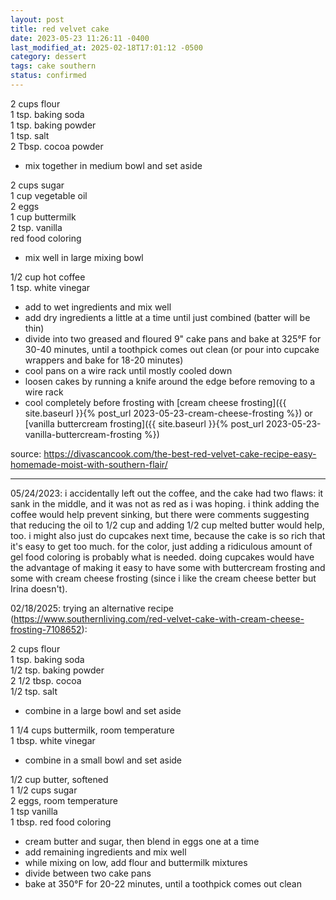 ```yaml
---
layout: post
title: red velvet cake
date: 2023-05-23 11:26:11 -0400
last_modified_at: 2025-02-18T17:01:12 -0500
category: dessert
tags: cake southern
status: confirmed
---
```


2 cups flour  
1 tsp. baking soda  
1 tsp. baking powder  
1 tsp. salt  
2 Tbsp. cocoa powder  
* mix together in medium bowl and set aside

2 cups sugar  
1 cup vegetable oil  
2 eggs  
1 cup buttermilk  
2 tsp. vanilla  
red food coloring  
* mix well in large mixing bowl

1/2 cup hot coffee  
1 tsp. white vinegar  
* add to wet ingredients and mix well
* add dry ingredients a little at a time until just combined (batter will be thin)
* divide into two greased and floured 9" cake pans and bake at 325°F for 30-40 minutes, until a
  toothpick comes out clean (or pour into cupcake wrappers and bake for 18-20 minutes)
* cool pans on a wire rack until mostly cooled down
* loosen cakes by running a knife around the edge before removing to a wire rack
* cool completely before frosting with 
[cream cheese frosting]({{ site.baseurl }}{% post_url 2023-05-23-cream-cheese-frosting %}) or
[vanilla buttercream frosting]({{ site.baseurl }}{% post_url 2023-05-23-vanilla-buttercream-frosting %})

source: <https://divascancook.com/the-best-red-velvet-cake-recipe-easy-homemade-moist-with-southern-flair/>

---

05/24/2023: i accidentally left out the coffee, and the cake had two flaws: it sank in the middle,
and it was not as red as i was hoping. i think adding the coffee would help prevent sinking, but
there were comments suggesting that reducing the oil to 1/2 cup and adding 1/2 cup melted butter
would help, too. i might also just do cupcakes next time, because the cake is so rich that it's
easy to get too much. for the color, just adding a ridiculous amount of gel food coloring is
probably what is needed. doing cupcakes would have the advantage of making it easy to have some
with buttercream frosting and some with cream cheese frosting (since i like the cream cheese better
but Irina doesn't).

02/18/2025: trying an alternative recipe (https://www.southernliving.com/red-velvet-cake-with-cream-cheese-frosting-7108652):

2 cups flour  
1 tsp. baking soda  
1/2 tsp. baking powder  
2 1/2 tbsp. cocoa  
1/2 tsp. salt  
* combine in a large bowl and set aside

1 1/4 cups buttermilk, room temperature  
1 tbsp. white vinegar  
* combine in a small bowl and set aside

1/2 cup butter, softened  
1 1/2 cups sugar  
2 eggs, room temperature  
1 tsp vanilla  
1 tbsp. red food coloring  
* cream butter and sugar, then blend in eggs one at a time
* add remaining ingredients and mix well
* while mixing on low, add flour and buttermilk mixtures
* divide between two cake pans
* bake at 350°F for 20-22 minutes, until a toothpick comes out clean
